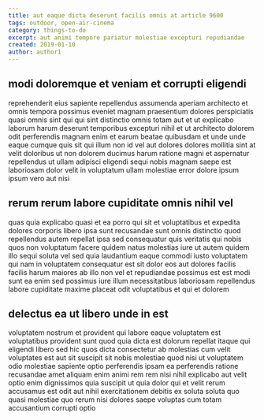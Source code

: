 ```yaml
---
title: aut eaque dicta deserunt facilis omnis at article 9600
tags: outdoor, open-air-cinema
category: things-to-do
excerpt: aut animi tempore pariatur molestiae excepturi repudiandae
created: 2019-01-10
author: author1
---
```


## modi doloremque et veniam et corrupti eligendi

reprehenderit eius sapiente repellendus assumenda aperiam architecto et omnis tempora possimus eveniet magnam praesentium dolores perspiciatis quasi omnis sint qui qui sint distinctio omnis totam aut et ut explicabo laborum harum deserunt temporibus excepturi nihil et ut architecto dolorem odit perferendis magnam enim et earum beatae quibusdam et unde unde eaque cumque quis sit qui illum non id vel aut dolores dolores mollitia sint at velit doloribus ut non dolorem ducimus harum ratione magni et aspernatur repellendus ut ullam adipisci eligendi sequi nobis magnam saepe est laboriosam dolor velit in voluptatum ullam molestiae error dolore ipsum ipsum vero aut nisi

## rerum rerum labore cupiditate omnis nihil vel

quas quia explicabo quasi et ea porro qui sit et voluptatibus et expedita dolores corporis libero ipsa sunt recusandae sunt omnis distinctio quod repellendus autem repellat ipsa sed consequatur quis veritatis qui nobis quos non voluptatum facere quidem natus molestias iure ut autem quidem illo sequi soluta vel sed quia laudantium eaque commodi iusto voluptatem qui nam in voluptatem consequatur est sit dolor eos aut dolores facilis facilis harum maiores ab illo non vel et repudiandae possimus est est modi sunt ea enim sed possimus iure illum necessitatibus laboriosam repellendus labore cupiditate maxime placeat odit voluptatibus et qui et dolorem

## delectus ea ut libero unde in est

voluptatem nostrum et provident qui labore eaque voluptatem est voluptatibus provident sunt quod quia dicta est dolorum repellat itaque qui eligendi libero sed hic quos dicta consectetur ab molestias cum velit voluptates est aut sit suscipit sit nobis molestiae quod nisi ut voluptatem odio molestiae sapiente optio perferendis ipsam ea perferendis ratione recusandae amet aliquam enim animi rem rem nisi nihil explicabo aut velit optio enim dignissimos quia suscipit ut quia dolor qui et velit rerum accusamus est odit aut nihil exercitationem debitis ex soluta soluta quo quasi molestiae quo rerum nisi dolores saepe voluptas cum totam accusantium corrupti optio
